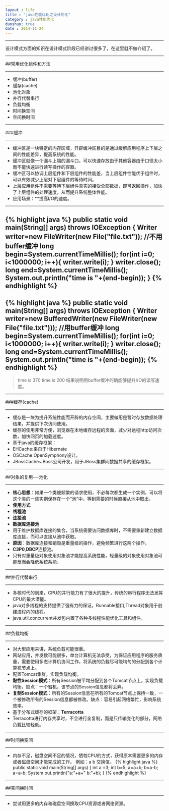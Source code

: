 ```yaml
---
layout : life
title : "java性能优化之设计优化"
category : java性能优化
duoshuo: true
date : 2014-11-24
---
```


------------

设计模式方面的知识在设计模式阶段已经讲过很多了，在这里就不做介绍了。

-------------

##常用优化组件和方法

-------------
* 缓冲(buffer)
* 缓存(cache)
* 池化对象
* 并行代替串行
* 负载均衡
* 时间换空间
* 空间换时间

---------------

###缓冲

-------------

* 缓冲区是一块特定的内存区域，开辟缓冲区目的是通过缓解应用程序上下层之间的性能差异，提高系统的性能。
 * 缓冲区就像一个漏斗上端的漏斗口，可以快速存放由于其他容器由于口径太小而不能快速进行读写操作的容器。
* 缓冲区可以协调上层组件和下层组件的性能差，当上层组件性能优于组件时，可以有效减少上层对下层组件的等待时间。
* 上层应用组件不需要等待下层组件真实的接受全部数据，即可返回操作，加快了上层组件的处理速度，从而提升系统整体性能。
* 应用场景：**提高I/O的速度。

-------------
{% highlight java %}
	public static void main(String[] args) throws IOException {
		Writer writer=new FileWriter(new File("file.txt"));
		//不用buffer缓冲
		long begin=System.currentTimeMillis();
		for(int i=0; i<1000000; i++){
			writer.write(i);
		}
		writer.close();
		long end=System.currentTimeMillis();
		System.out.println("time is "+(end-begin));
	}
{% endhighlight %}
-----------
{% highlight java %}
	public static void main(String[] args) throws IOException {
		Writer writer=new BufferedWriter(new FileWriter(new File("file.txt")));
		//用buffer缓冲
		long begin=System.currentTimeMillis();
		for(int i=0; i<1000000; i++){
			writer.write(i);
		}
		writer.close();
		long end=System.currentTimeMillis();
		System.out.println("time is "+(end-begin));
{% endhighlight %}
-----------

>time is 370
>time is 200
>结果说明用buffer缓冲的确能够提升I/O的读写速度。

-------------

###缓存(cache)

-------------

* 缓存是一块为提升系统性能而开辟的内存空间，主要做用是暂时存放数据处理结果，并提供下次访问使用。
* 缓存的使用非常方便，浏览器在本地缓存远程的页面，减少对远程http访问次数，加快网页的加载速度。
* 基于java的缓存框架：
 * EHCache:来自于Hibernate
 * OSCache:OpenSymphony设计。
 * JBossCache:JBoss公司开发，用于JBoss集群间数据共享的缓存框架。

---------------

##对象的复用---池化

-----------------

* **核心思想**：如果一个类被频繁的请求使用，不必每次都生成一个实例，可以将这个类的一些实例保存在一个“池”中，等到需要的时候直接从池中取出。
* **使用方式**
 * **线程池**
 * **连接池**
* **数据库连接池**
 * 用于维护数据库连接的集合，当系统需要访问数据库时，不需要重新建立数据库连接，而可以直接从池中获取。
 * **原因**：数据库连接和销毁是重量级的操作，避免频繁进行这两个操作。
 * **C3P0**,**DBCP**连接池。
* 只有对重量级对象使用对象池才能提高系统性能，轻量级的对象使用对象池可能反而会降低系统系能。

----------------

##并行代替串行

---------------

* 多核时代的到来，CPU的并行能力有了很大的提升，传统的串行程序无法发挥CPU的最大潜能。
* java对多线程的支持提供了强有力的保证，Runnable接口,Thread对象用于创建进程内的线程。
* java.util.concurrent并发包内置了各种多线程性能优化工具和组件。

-----------------

##负载均衡

-----------------

* 对大型应用来讲，系统负载可能很重。
 * 网站应用，并发数可能很多，单台计算机无法承受，为保证应用程序的服务质量，需要使用多态计算机协同工作，将系统的负载尽可能均匀的分配到各个计算机节点上。
* 配置Tomcat集群，实现负载均衡。
 * **黏性Session模式**：所有Session被平均分配到各个Tomcat节点上，实现负载均衡。缺点：一个宕机，该节点的Session信息都将丢弃。
 * **复制Session模式**：所有的Session信息在所有的Tomcat节点上保持一致，一个被修改所有的Session信息都被修改。缺点：容易引起网络繁忙，影响系统效率。
* 基于分布式缓存的框架：**Terracotta**
 * Terracotta进行内存共享时，不会进行全复制，而是只传输变化的部分，网络负载比较轻低。
 
----------------

##时间换空间

--------------

* 内存不足，磁盘空间不足的情况，牺牲CPU的方式，获得原本需要更多的内存或者磁盘空间才能完成的工作。
例如：a b 交换值。
 {% highlight java %}
	public static void main(String[] args) {
		int a =3;
		int b=5;
		a=a+b;
		b=a-b;
		a=a-b;
		System.out.println("a:"+a+"    b:"+b);
	}
{% endhighlight %}

-----------

##空间换时间

-------------

* 尝试用更多的内存和磁盘空间换取CPU资源或者网络资源。

